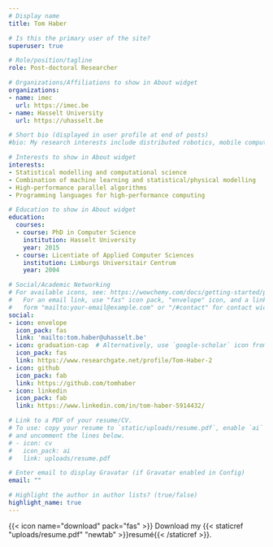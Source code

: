 ```yaml
---
# Display name
title: Tom Haber

# Is this the primary user of the site?
superuser: true

# Role/position/tagline
role: Post-doctoral Researcher

# Organizations/Affiliations to show in About widget
organizations:
- name: imec
  url: https://imec.be
- name: Hasselt University
  url: https://uhasselt.be

# Short bio (displayed in user profile at end of posts)
#bio: My research interests include distributed robotics, mobile computing and programmable matter.

# Interests to show in About widget
interests:
- Statistical modelling and computational science
- Combination of machine learning and statistical/physical modelling
- High-performance parallel algorithms
- Programming languages for high-performance computing

# Education to show in About widget
education:
  courses:
  - course: PhD in Computer Science
    institution: Hasselt University
    year: 2015
  - course: Licentiate of Applied Computer Sciences
    institution: Limburgs Universitair Centrum
    year: 2004

# Social/Academic Networking
# For available icons, see: https://wowchemy.com/docs/getting-started/page-builder/#icons
#   For an email link, use "fas" icon pack, "envelope" icon, and a link in the
#   form "mailto:your-email@example.com" or "/#contact" for contact widget.
social:
- icon: envelope
  icon_pack: fas
  link: 'mailto:tom.haber@uhasselt.be'
- icon: graduation-cap  # Alternatively, use `google-scholar` icon from `ai` icon pack
  icon_pack: fas
  link: https://www.researchgate.net/profile/Tom-Haber-2
- icon: github
  icon_pack: fab
  link: https://github.com/tomhaber
- icon: linkedin
  icon_pack: fab
  link: https://www.linkedin.com/in/tom-haber-5914432/

# Link to a PDF of your resume/CV.
# To use: copy your resume to `static/uploads/resume.pdf`, enable `ai` icons in `params.toml`,
# and uncomment the lines below.
# - icon: cv
#   icon_pack: ai
#   link: uploads/resume.pdf

# Enter email to display Gravatar (if Gravatar enabled in Config)
email: ""

# Highlight the author in author lists? (true/false)
highlight_name: true
---
```


{{< icon name="download" pack="fas" >}} Download my {{< staticref "uploads/resume.pdf" "newtab" >}}resumé{{< /staticref >}}.
